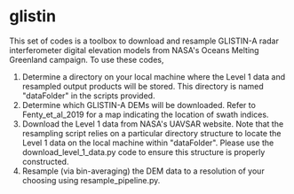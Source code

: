 # glistin
This set of codes is a toolbox to download and resample GLISTIN-A radar interferometer digital elevation models from NASA's Oceans Melting Greenland campaign. To use these codes,
1. Determine a directory on your local machine where the Level 1 data and resampled output products will be stored. This directory is named "dataFolder" in the scripts provided.
2. Determine which GLISTIN-A DEMs will be downloaded. Refer to Fenty_et_al_2019 for a map indicating the location of swath indices.
3. Download the Level 1 data from NASA's UAVSAR website. Note that the resampling script relies on a particular directory structure to locate the Level 1 data on the local machine within "dataFolder". Please use the download_level_1_data.py code to ensure this structure is properly constructed.
4. Resample (via bin-averaging) the DEM data to a resolution of your choosing using resample_pipeline.py.
